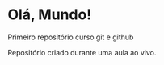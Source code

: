 # Olá, Mundo!
 Primeiro repositório curso git e github

 Repositório criado durante uma aula ao vivo.
